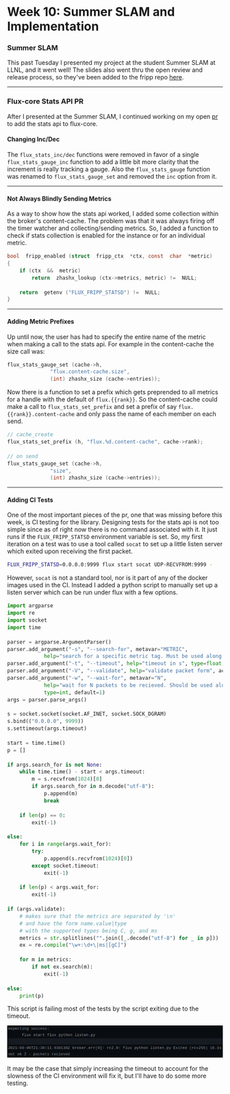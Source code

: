 # Week 10: Summer SLAM and Implementation

### Summer SLAM

This past Tuesday I presented my project at the student Summer SLAM at LLNL, and it went well! The slides also went thru the open review and release process, so they've been added to the fripp repo [here](https://github.com/flux-framework/fripp/blob/main/summer_slam/FLUX_FRIPP_2021.pdf).

---

### Flux-core Stats API PR

After I presented at the Summer SLAM, I continued working on my open [pr](https://github.com/flux-framework/flux-core/pull/3806) to add the stats api to flux-core.

#### Changing Inc/Dec

The `flux_stats_inc/dec` functions were removed in favor of a single `flux_stats_gauge_inc` function to add a little bit more clarity that the increment is really tracking a gauge. Also the `flux_stats_gauge` function was renamed to `flux_stats_gauge_set` and removed the `inc` option from it.

___

#### Not Always Blindly Sending Metrics

As a way to show how the stats api worked, I added some collection within the broker's content-cache. The problem was that it was always firing off the timer watcher and collecting/sending metrics. So, I added a function to check if stats collection is enabled for the instance or for an individual metric.

```c
bool  fripp_enabled (struct  fripp_ctx  *ctx, const  char  *metric)
{
	if (ctx  &&  metric)
		return  zhashx_lookup (ctx->metrics, metric) !=  NULL;

	return  getenv ("FLUX_FRIPP_STATSD") !=  NULL;
}
```

---

#### Adding Metric Prefixes

Up until now, the user has had to specify the entire name of the metric when making a call to the stats api. For example in the content-cache the size call was:

```c
flux_stats_gauge_set (cache->h,
		      "flux.content-cache.size",
		      (int) zhashx_size (cache->entries));
```

Now there is a function to set a prefix which gets preprended to all metrics for a handle with the default of `flux.{{rank}}`. So the content-cache could make a call to `flux_stats_set_prefix` and set a prefix of say
`flux.{{rank}}.content-cache` and only pass the name of each member on each send.

```c
// cache_create
flux_stats_set_prefix (h, "flux.%d.content-cache", cache->rank);

// on send
flux_stats_gauge_set (cache->h,
		      "size",
		      (int) zhashx_size (cache->entries));
```

___

#### Adding CI Tests

One of the most important pieces of the pr, one that was missing before this week, is CI testing for the library. Designing tests for the stats api is not too simple since as of right now there is no command associated with it. It just runs if the `FLUX_FRIPP_STATSD` environment variable is set. So, my first iteration on a test was to use a tool called `socat` to set up a little listen server which exited upon receiving the first packet.

```bash
FLUX_FRIPP_STATSD=0.0.0.0:9999 flux start socat UDP-RECVFROM:9999 -
``` 

However, `socat` is not a standard tool, nor is it part of any of the docker images used in the CI. Instead I added a python script to manually set up a listen server which can be run under flux with a few options.

```python
import argparse
import re
import socket
import time
  
parser = argparse.ArgumentParser()
parser.add_argument("-s", "--search-for", metavar="METRIC",
		    help="search for a specific metric tag. Must be used along with the timeout arg")
parser.add_argument("-t", "--timeout", help="timeout in s", type=float, default=10.0)
parser.add_argument("-V", "--validate", help="validate packet form", action="store_true")
parser.add_argument("-w", "--wait-for", metavar="N",
		    help="wait for N packets to be recieved. Should be used along with the timeout arg",
		    type=int, default=1)
args = parser.parse_args()

s = socket.socket(socket.AF_INET, socket.SOCK_DGRAM)
s.bind(("0.0.0.0", 9999))
s.settimeout(args.timeout) 

start = time.time()
p = []

if args.search_for is not None:
	while time.time() - start < args.timeout:
		m = s.recvfrom(1024)[0]
		if args.search_for in m.decode("utf-8"):
			p.append(m)
			break
			
	if len(p) == 0:
		exit(-1)
		
else:
	for i in range(args.wait_for):
		try:
			p.append(s.recvfrom(1024)[0])
		except socket.timeout:
			exit(-1)

	if len(p) < args.wait_for:
		exit(-1)  

if (args.validate):
	# makes sure that the metrics are separated by '\n'
	# and have the form name.value|type
	# with the supported types being C, g, and ms
	metrics = str.splitlines("".join([_.decode("utf-8") for _ in p]))
	ex = re.compile("\w+:\d+\|ms|[gC]")
	
	for m in metrics:
		if not ex.search(m):
			exit(-1) 

else:
	print(p)
```

This script is failing most of the tests by the script exiting due to the timeout. 

![CI test failure](../img/flux_ci_fail.png)

It may be the case that simply increasing the timeout to account for the slowness of the CI environment will fix it, but I'll have to do some more testing.
